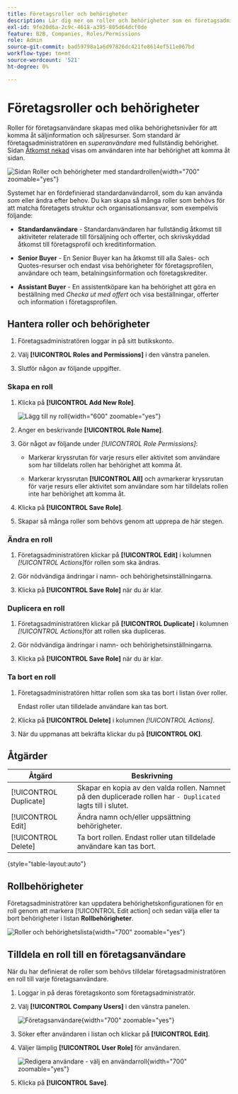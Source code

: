 ```yaml
---
title: Företagsroller och behörigheter
description: Lär dig mer om roller och behörigheter som en företagsadministratör kan tillämpa på företagsanvändare, vilket ger olika nivåer åtkomst till orderinformation och resurser.
exl-id: 9fe20d6a-2c9c-4618-a395-805d64dcf0de
feature: B2B, Companies, Roles/Permissions
role: Admin
source-git-commit: bad59798a1a6d97826dc421fe8614ef511e067bd
workflow-type: tm+mt
source-wordcount: '521'
ht-degree: 0%

---
```


# Företagsroller och behörigheter

Roller för företagsanvändare skapas med olika behörighetsnivåer för att komma åt säljinformation och säljresurser. Som standard är företagsadministratören en _superanvändare_ med fullständig behörighet. Sidan [Åtkomst nekad](../content-design/pages.md#access-denied) visas om användaren inte har behörighet att komma åt sidan.

![Sidan Roller och behörigheter med standardrollen](./assets/company-roles-permissions.png){width="700" zoomable="yes"}

Systemet har en fördefinierad standardanvändarroll, som du kan använda _som_ eller ändra efter behov. Du kan skapa så många roller som behövs för att matcha företagets struktur och organisationsansvar, som exempelvis följande:

- **Standardanvändare** - Standardanvändaren har fullständig åtkomst till aktiviteter relaterade till försäljning och offerter, och skrivskyddad åtkomst till företagsprofil och kreditinformation.

- **Senior Buyer** - En Senior Buyer kan ha åtkomst till alla Sales- och Quotes-resurser och endast visa behörigheter för företagsprofilen, användare och team, betalningsinformation och företagskrediter.

- **Assistant Buyer** - En assistentköpare kan ha behörighet att göra en beställning med _Checka ut med offert_ och visa beställningar, offerter och information i företagsprofilen.

## Hantera roller och behörigheter

1. Företagsadministratören loggar in på sitt butikskonto.

1. Välj **[!UICONTROL Roles and Permissions]** i den vänstra panelen.

1. Slutför någon av följande uppgifter.

### Skapa en roll

1. Klicka på **[!UICONTROL Add New Role]**.

   ![Lägg till ny roll](./assets/company-roles-permissions-add-storefront.png){width="600" zoomable="yes"}

1. Anger en beskrivande **[!UICONTROL Role Name]**.

1. Gör något av följande under _[!UICONTROL Role Permissions]_:

   - Markerar kryssrutan för varje resurs eller aktivitet som användare som har tilldelats rollen har behörighet att komma åt.

   - Markerar kryssrutan **[!UICONTROL All]** och avmarkerar kryssrutan för varje resurs eller aktivitet som användare som har tilldelats rollen inte har behörighet att komma åt.

1. Klicka på **[!UICONTROL Save Role]**.

1. Skapar så många roller som behövs genom att upprepa de här stegen.

### Ändra en roll

1. Företagsadministratören klickar på **[!UICONTROL Edit]** i kolumnen _[!UICONTROL Actions]_&#x200B;för rollen som ska ändras.

1. Gör nödvändiga ändringar i namn- och behörighetsinställningarna.

1. Klicka på **[!UICONTROL Save Role]** när du är klar.

### Duplicera en roll

1. Företagsadministratören klickar på **[!UICONTROL Duplicate]** i kolumnen _[!UICONTROL Actions]_&#x200B;för att rollen ska dupliceras.

1. Gör nödvändiga ändringar i namn- och behörighetsinställningarna.

1. Klicka på **[!UICONTROL Save Role]** när du är klar.

### Ta bort en roll

1. Företagsadministratören hittar rollen som ska tas bort i listan över roller.

   Endast roller utan tilldelade användare kan tas bort.

1. Klicka på **[!UICONTROL Delete]** i kolumnen _[!UICONTROL Actions]_.

1. När du uppmanas att bekräfta klickar du på **[!UICONTROL OK]**.

## Åtgärder

| Åtgärd | Beskrivning |
|-----------| ----------- |
| [!UICONTROL Duplicate] | Skapar en kopia av den valda rollen. Namnet på den duplicerade rollen har `- Duplicated` lagts till i slutet. |
| [!UICONTROL Edit] | Ändra namn och/eller uppsättning behörigheter. |
| [!UICONTROL Delete] | Ta bort rollen. Endast roller utan tilldelade användare kan tas bort. |

{style="table-layout:auto"}

## Rollbehörigheter

Företagsadministratörer kan uppdatera behörighetskonfigurationen för en roll genom att markera [!UICONTROL Edit action] och sedan välja eller ta bort behörigheter i listan **Rollbehörigheter**.

![Roller och behörighetslista](./assets/role-permissions-list.png){width="700" zoomable="yes"}

## Tilldela en roll till en företagsanvändare

När du har definierat de roller som behövs tilldelar företagsadministratören en roll till varje företagsanvändare.

1. Loggar in på deras företagskonto som företagsadministratör.

1. Välj **[!UICONTROL Company Users]** i den vänstra panelen.

   ![Företagsanvändare](./assets/company-users-list-storefront.png){width="700" zoomable="yes"}

1. Söker efter användaren i listan och klickar på **[!UICONTROL Edit]**.

1. Väljer lämplig **[!UICONTROL User Role]** för användaren.

   ![Redigera användare - välj en användarroll](./assets/company-user-assign-role.png){width="700" zoomable="yes"}

1. Klicka på **[!UICONTROL Save]**.
